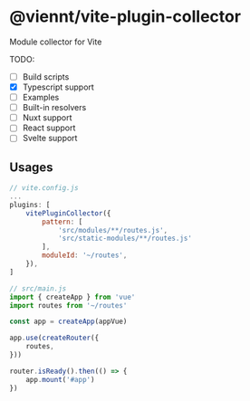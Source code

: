 # @viennt/vite-plugin-collector

Module collector for Vite

TODO:
- [ ] Build scripts
- [x] Typescript support
- [ ] Examples
- [ ] Built-in resolvers
- [ ] Nuxt support
- [ ] React support
- [ ] Svelte support

## Usages

```javascript
// vite.config.js
...
plugins: [
    vitePluginCollector({
        pattern: [
            'src/modules/**/routes.js',
            'src/static-modules/**/routes.js'
        ],
        moduleId: '~/routes',
    }),
]
```

```javascript
// src/main.js
import { createApp } from 'vue'
import routes from '~/routes'

const app = createApp(appVue)

app.use(createRouter({
    routes,
}))

router.isReady().then(() => {
    app.mount('#app')
})
```